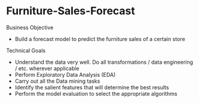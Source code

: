 # Furniture-Sales-Forecast

Business Objective
- Build a forecast model to predict the furniture sales of a certain store

Technical Goals
- Understand the data very well. Do all transformations / data engineering / etc. wherever applicable
- Perform Exploratory Data Analysis (EDA)
- Carry out all the Data mining tasks
- Identify the salient features that will determine the best results
- Perform the model evaluation to select the appropriate algorithms


